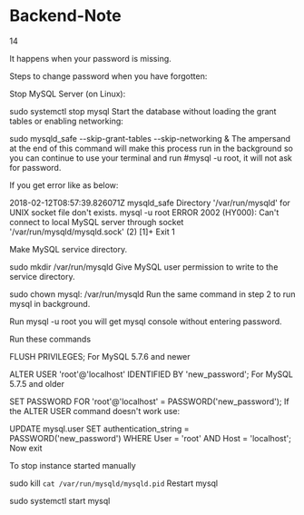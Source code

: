 # Backend-Note
14

It happens when your password is missing.

Steps to change password when you have forgotten:

Stop MySQL Server (on Linux):

sudo systemctl stop mysql
Start the database without loading the grant tables or enabling networking:

sudo mysqld_safe --skip-grant-tables --skip-networking &
The ampersand at the end of this command will make this process run in the
background so you can continue to use your terminal and run #mysql -u root, it will not ask for password.

If you get error like as below:

2018-02-12T08:57:39.826071Z mysqld_safe Directory '/var/run/mysqld' for UNIX
socket file don't exists. mysql -u root ERROR 2002 (HY000): Can't connect to local MySQL server through socket
'/var/run/mysqld/mysqld.sock' (2) [1]+ Exit 1

Make MySQL service directory.

sudo mkdir /var/run/mysqld
Give MySQL user permission to write to the service directory.

sudo chown mysql: /var/run/mysqld
Run the same command in step 2 to run mysql in background.

Run mysql -u root you will get mysql console without entering password.

Run these commands

FLUSH PRIVILEGES;
For MySQL 5.7.6 and newer

ALTER USER 'root'@'localhost' IDENTIFIED BY 'new_password';
For MySQL 5.7.5 and older

SET PASSWORD FOR 'root'@'localhost' = PASSWORD('new_password');
If the ALTER USER command doesn't work use:

UPDATE mysql.user SET authentication_string = PASSWORD('new_password')     WHERE User = 'root' AND Host = 'localhost';
Now exit

To stop instance started manually

sudo kill `cat /var/run/mysqld/mysqld.pid`
Restart mysql

sudo systemctl start mysql
